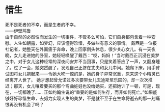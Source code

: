 # 惜生

死不是死者的不幸，而是生者的不幸。  
——伊壁鸠鲁  
由于自然的必然性而发生的一切事件，不管多么可怕，它们自身都包含着一种安慰。人生如朝露，如梦幻，应该懂得珍惜，多做些有意义的事情。 
戴西是一位报社记者，她整天在外面疲于奔命，晚上回家倒头休息，很少关心女儿。有一天夜晚，女儿走进她的卧室，她轻轻唤醒了戴西：“哎，妈妈！”当时戴西正沉浸在美梦之中，对于女儿这种经常的深夜问安并不当回事，只是笑着答应了一声，又翻身睡了。过了一会，她突然醒了，发现自己正挤在丈夫和女儿中间。她爬下床，用手臂试图将女儿抱起来——令她大吃一惊的是，她的身子异常沉重，原来这个小精灵已经离开人世了。 
她才想起曾允诺过多次要带女儿去迪斯尼乐园的，却一次次推迟；那天，女儿嚷着要买的那个弯曲娃娃也没给她买，还把她训了一顿，可是，现在，一切都晚了…… 
正如约翰生说的“重要的是如何生存，而非如何死亡。”如果能够好好珍惜生命，去努力实现人生的美梦，不是就不至于在生命将逝去的那一刻痛恨再没有机会了吗？
  
